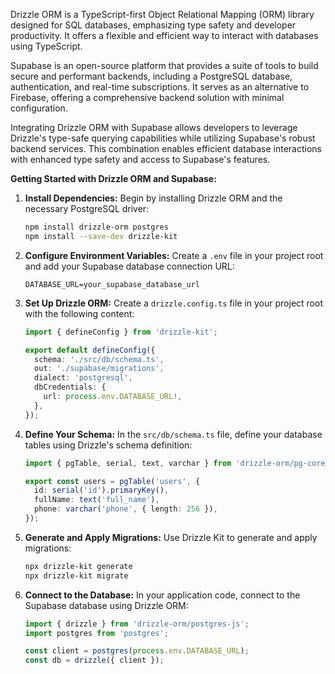 Drizzle ORM is a TypeScript-first Object Relational Mapping (ORM) library designed for SQL databases, emphasizing type safety and developer productivity. It offers a flexible and efficient way to interact with databases using TypeScript.

Supabase is an open-source platform that provides a suite of tools to build secure and performant backends, including a PostgreSQL database, authentication, and real-time subscriptions. It serves as an alternative to Firebase, offering a comprehensive backend solution with minimal configuration.

Integrating Drizzle ORM with Supabase allows developers to leverage Drizzle's type-safe querying capabilities while utilizing Supabase's robust backend services. This combination enables efficient database interactions with enhanced type safety and access to Supabase's features.

**Getting Started with Drizzle ORM and Supabase:**

1. **Install Dependencies:**
   Begin by installing Drizzle ORM and the necessary PostgreSQL driver:
   ```bash
   npm install drizzle-orm postgres
   npm install --save-dev drizzle-kit
   ```

2. **Configure Environment Variables:**
   Create a `.env` file in your project root and add your Supabase database connection URL:
   ```
   DATABASE_URL=your_supabase_database_url
   ```

3. **Set Up Drizzle ORM:**
   Create a `drizzle.config.ts` file in your project root with the following content:
   ```typescript
   import { defineConfig } from 'drizzle-kit';

   export default defineConfig({
     schema: './src/db/schema.ts',
     out: './supabase/migrations',
     dialect: 'postgresql',
     dbCredentials: {
       url: process.env.DATABASE_URL!,
     },
   });
   ```

4. **Define Your Schema:**
   In the `src/db/schema.ts` file, define your database tables using Drizzle's schema definition:
   ```typescript
   import { pgTable, serial, text, varchar } from 'drizzle-orm/pg-core';

   export const users = pgTable('users', {
     id: serial('id').primaryKey(),
     fullName: text('full_name'),
     phone: varchar('phone', { length: 256 }),
   });
   ```

5. **Generate and Apply Migrations:**
   Use Drizzle Kit to generate and apply migrations:
   ```bash
   npx drizzle-kit generate
   npx drizzle-kit migrate
   ```

6. **Connect to the Database:**
   In your application code, connect to the Supabase database using Drizzle ORM:
   ```typescript
   import { drizzle } from 'drizzle-orm/postgres-js';
   import postgres from 'postgres';

   const client = postgres(process.env.DATABASE_URL);
   const db = drizzle({ client });
   ```

